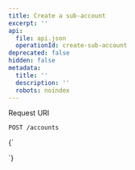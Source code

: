 ```yaml
---
title: Create a sub-account
excerpt: ''
api:
  file: api.json
  operationId: create-sub-account
deprecated: false
hidden: false
metadata:
  title: ''
  description: ''
  robots: noindex
---
```

Request URI

```
POST /accounts
```

<HTMLBlock>{`
<div></div>

<style></style>
`}</HTMLBlock>